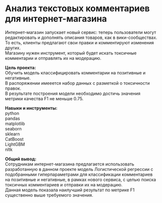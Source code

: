 # Анализ текстовых комментариев  для интернет-магазина

Интернет-магазин запускает новый сервис: теперь пользователи могут редактировать и дополнять описания товаров, как в вики-сообществах.   
То есть, клиенты предлагают свои правки и комментируют изменения других.   
Магазину нужен инструмент, который будет искать токсичные комментарии и отправлять их на модерацию.

**Цель проекта:**  
Обучить модель классифицировать комментарии на позитивные и негативные.  
В распоряжении имееется набор данных с разметкой о токсичности правок.  
В результате построения модели необходимо достичь значения метрики качества F1 не меньше 0.75.

**Навыки и инструменты:**  
python  
pandas  
matplotlib  
seaborn  
sklearn  
CatBoost  
LightGBM  
nltk    

**Общий вывод:**  
Сотрудникам интернет-магазина предлагается использовать разработанную в данном проекте модель Логистической регрессии с подобранными гиперпараметрами для классификации комментариев на позитивные и негативные, в рамках нового сервиса, с целью поиска токсичных комментариев и отправки их на модерацию.  
Данная модель показала наилучший результат по метрике F1 существенно выше требуемого значения.
